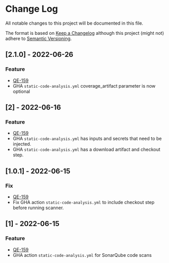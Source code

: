 # Change Log
All notable changes to this project will be documented in this file.

The format is based on [Keep a Changelog](http://keepachangelog.com/)
although this project (might not) adhere to [Semantic Versioning](http://semver.org/).

<!-- TEMPLATE
## [Unreleased] - yyyy-mm-dd

Here we write upgrading notes for brands. It's a team effort to make them as
straightforward as possible.

### Added
 - [INFRA-1337](https://hingehealth.atlassian.net/browse/INFRA-1337)
  Ticket title goes here.

### Changed
 - [INFRA-1337](https://hingehealth.atlassian.net/browse/INFRA-1337)
  Ticket title goes here.
-->
## [2.1.0] - 2022-06-26

### Feature
- [QE-159](https://hingehealth.atlassian.net/browse/QE-159)
- GHA `static-code-analysis.yml` coverage_artifact parameter is now optional

## [2] - 2022-06-16

### Feature
- [QE-159](https://hingehealth.atlassian.net/browse/QE-159)
- GHA `static-code-analysis.yml` has inputs and secrets that need to be injected.
- GHA `static-code-analysis.yml` has a download artifact and checkout step.

## [1.0.1] - 2022-06-15

### Fix
- [QE-159](https://hingehealth.atlassian.net/browse/QE-159)
- Fix GHA action `static-code-analysis.yml` to include checkout step before running scanner.

## [1] - 2022-06-15

### Feature
- [QE-159](https://hingehealth.atlassian.net/browse/QE-159)
- GHA action `static-code-analysis.yml` for SonarQube code scans
